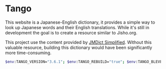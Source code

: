# Tango

This website is a Japanese-English dictionary, it provides a simple way to look up Japanese words and their English translations.
While it's still in development the goal is to create a resource similar to Jisho.org. 

This project use the content provided by [JMDict Simplified](https://github.com/scriptin/jmdict-simplified). Without this valuable resource, building this dictionary would have been significantly more time-consuming.

```bash
$env:TANGO_VERSION="3.6.1"; $env:TANGO_REBUILD="true"; $env:TANGO_BLEVE_PATH="."; docker-compose up
```
